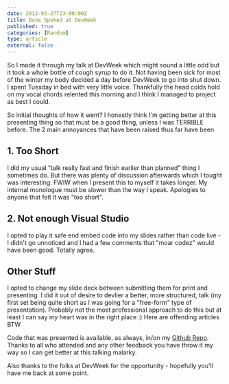 ```yaml
---
date: 2012-03-27T23:00:00Z
title: Done Spoked at DevWeek
published: true
categories: [Random]
type: article
external: false
---
```

So I made it through my talk at DevWeek which might sound a little odd but it took a whole bottle of cough syrup to do it.  Not having been sick for most of the winter my body decided a day before DevWeek to go into shut down.  I spent Tuesday in bed with very little voice.  Thankfully the head colds hold on my vocal chords relented this morning and I think I managed to project as best I could.  

So initial thoughts of how it went?  I honestly think I'm getting better at this presenting thing so that must be a good thing, unless I was TERRIBLE before.  The 2 main annoyances that have been raised thus far have been

## 1. Too Short

I did my usual "talk really fast and finish earlier than planned" thing I sometimes do. But there was plenty of discussion afterwards which I tought was interesting.  FWIW when I present this to myself it takes longer.  My internal monologue must be slower than the way I speak.  Apologies to anyone that felt it was "too short".

## 2. Not enough Visual Studio

I opted to play it safe end embed code into my slides rather than code live - I didn't go unnoticed and I had a few comments that "moar codez" would have been good.  Totally agree.  

## Other Stuff

I opted to change my slide deck between submitting them for print and presenting.  I did it out of desire to devlier a better, more structured, talk (my first set being quite short as I was going for a "free-form" type of presentation).  Probably not the most professional approach to do this but at least I can say my heart was in the right place :)  Here are offending articles BTW

<div style="max-width:500px;margin:0 auto;">
	<script src="http://speakerdeck.com/embed/4f719e7aca692c002101c187.js"></script>
</div>

Code that was presented is available, as always, in/on my [Github Repo](https://github.com/kouphax/bddindotnet-code).  Thanks to all who attended and any other feedback you have throw it my way so I can get better at this talking malarky.

Also thanks to the folks at DevWeek for the opportunity - hopefully you'll have me back at some point.